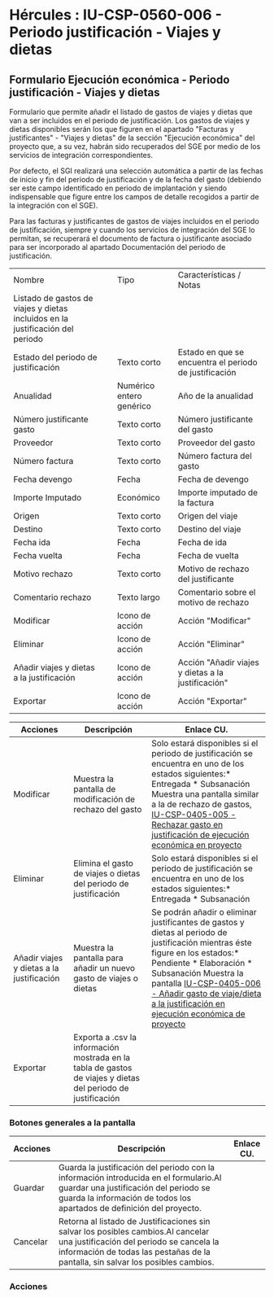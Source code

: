 # Hércules : IU\-CSP\-0560\-006 \- Periodo justificación \- Viajes y dietas



## Formulario Ejecución económica \- Periodo justificación \- Viajes y dietas

Formulario que permite añadir el listado de gastos de viajes y dietas que van a ser incluidos en el periodo de justificación. Los gastos de viajes y dietas disponibles serán los que figuren en el apartado "Facturas y justificantes" \- "Viajes y dietas" de la sección "Ejecución económica" del proyecto que, a su vez, habrán sido recuperados del SGE por medio de los servicios de integración correspondientes.  

Por defecto, el SGI realizará una selección automática a partir de las fechas de inicio y fin del periodo de justificación y de la fecha del gasto (debiendo ser este campo identificado en periodo de implantación y siendo indispensable que figure entre los campos de detalle recogidos a partir de la integración con el SGE).

Para las facturas y justificantes de gastos de viajes incluidos en el periodo de justificación, siempre y cuando los servicios de integración del SGE lo permitan, se recuperará el documento de factura o justificante asociado para ser incorporado al apartado Documentación del periodo de justificación.



|  | | | |
| --- | --- | --- | --- |
| Nombre | | Tipo | Características / Notas |
| Listado de gastos de viajes y dietas incluidos en la justificación del periodo | | | |
| Estado del periodo de justificación | | Texto corto | Estado en que se encuentra el periodo de justificación |
| Anualidad | | Numérico entero genérico | Año de la anualidad |
| Número justificante gasto | | Texto corto | Número justificante del gasto |
| Proveedor | | Texto corto | Proveedor del gasto |
| Número factura | | Texto corto | Número factura del gasto |
| Fecha devengo | | Fecha | Fecha de devengo |
| Importe Imputado | | Económico | Importe imputado de la factura |
| Origen | | Texto corto | Origen del viaje |
| Destino | | Texto corto | Destino del viaje |
| Fecha ida | | Fecha | Fecha de ida |
| Fecha vuelta | | Fecha | Fecha de vuelta |
| Motivo rechazo | | Texto corto | Motivo de rechazo del justificante |
| Comentario rechazo | | Texto largo | Comentario sobre el motivo de rechazo |
| Modificar | | Icono de acción | Acción "Modificar" |
| Eliminar | | Icono de acción | Acción "Eliminar" |
| Añadir viajes y dietas a la justificación | | Icono de acción | Acción "Añadir viajes y dietas a la justificación" |
| Exportar | | Icono de acción | Acción "Exportar" |



| Acciones | Descripción | Enlace CU. |
| --- | --- | --- |
| Modificar | Muestra la pantalla de modificación de rechazo del gasto | Solo estará disponibles si el periodo de justificación se encuentra en uno de los estados siguientes:* Entregada * Subsanación  Muestra una pantalla similar a la de rechazo de gastos, [IU\-CSP\-0405\-005 \- Rechazar gasto en justificación de ejecución económica en proyecto](/hercules/sgi-sistema-de-gestion-de-investigacion/requisitos-y-analisis-funcional/analisis-funcional-sgi-hercules/csp-modulo-de-convocatorias-ayudas-solicitudes-proyectos-y-contratos-y-grupos-de-investigacion/csp-interfaz-de-usuario/iu-csp-0500-ejecucion-economica/iu-csp-0560-periodos-de-justificacion/iu-csp-0560-012-rechazar-gasto-en-periodo-de-justificacionn.md "/hercules/sgi-sistema-de-gestion-de-investigacion/requisitos-y-analisis-funcional/analisis-funcional-sgi-hercules/csp-modulo-de-convocatorias-ayudas-solicitudes-proyectos-y-contratos-y-grupos-de-investigacion/csp-interfaz-de-usuario/iu-csp-0500-ejecucion-economica/iu-csp-0560-periodos-de-justificacion/iu-csp-0560-012-rechazar-gasto-en-periodo-de-justificacionn.md") |
| Eliminar | Elimina el gasto de viajes o dietas del periodo de justificación | Solo estará disponibles si el periodo de justificación se encuentra en uno de los estados siguientes:* Entregada * Subsanación |
| Añadir viajes y dietas a la justificación | Muestra la pantalla para añadir un nuevo gasto de viajes o dietas | Se podrán añadir o eliminar justificantes de gastos y dietas al periodo de justificación mientras éste figure en los estados:* Pendiente * Elaboración * Subsanación  Muestra la pantalla [IU\-CSP\-0405\-006 \- Añadir gasto de viaje/dieta a la justificación en ejecución económica de proyecto](/hercules/sgi-sistema-de-gestion-de-investigacion/requisitos-y-analisis-funcional/analisis-funcional-sgi-hercules/csp-modulo-de-convocatorias-ayudas-solicitudes-proyectos-y-contratos-y-grupos-de-investigacion/csp-interfaz-de-usuario/iu-csp-0500-ejecucion-economica/iu-csp-0560-periodos-de-justificacion/iu-csp-0560-011-anadir-viajedieta-a-periodo-de-justificacion.md "/hercules/sgi-sistema-de-gestion-de-investigacion/requisitos-y-analisis-funcional/analisis-funcional-sgi-hercules/csp-modulo-de-convocatorias-ayudas-solicitudes-proyectos-y-contratos-y-grupos-de-investigacion/csp-interfaz-de-usuario/iu-csp-0500-ejecucion-economica/iu-csp-0560-periodos-de-justificacion/iu-csp-0560-011-anadir-viajedieta-a-periodo-de-justificacion.md") |
| Exportar | Exporta a .csv la información mostrada en la tabla de gastos de viajes y dietas del periodo de justificación |  |

### Botones generales a la pantalla



| Acciones | Descripción | Enlace CU. |
| --- | --- | --- |
| Guardar | Guarda la justificación del periodo con la información introducida en el formulario.Al guardar una justificación del periodo se guarda la información de todos los apartados de definición del proyecto. |  |
| Cancelar | Retorna al listado de Justificaciones sin salvar los posibles cambios.Al cancelar una justificación del periodo se cancela la información de todas las pestañas de la pantalla, sin salvar los posibles cambios. |  |

### Acciones

  
  
  
  
  
  






